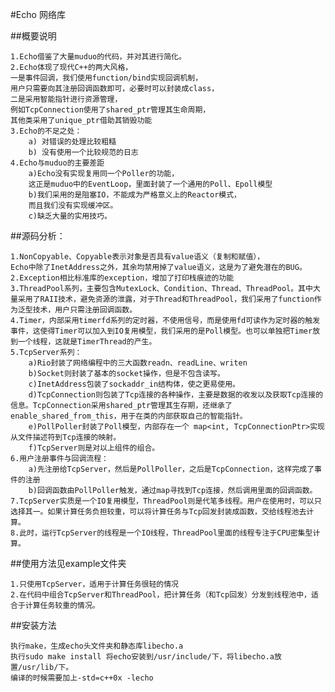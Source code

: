#Echo 网络库



##概要说明

    1.Echo借鉴了大量muduo的代码，并对其进行简化。
    2.Echo体现了现代C++的两大风格，  
    一是事件回调，我们使用function/bind实现回调机制，  
    用户只需要向其注册回调函数即可，必要时可以封装成class，  
    二是采用智能指针进行资源管理，  
    例如TcpConnection使用了shared_ptr管理其生命周期，  
    其他类采用了unique_ptr借助其销毁功能
    3.Echo的不足之处：
        a) 对错误的处理比较粗糙
        b) 没有使用一个比较规范的日志 
    4.Echo与muduo的主要差距
        a)Echo没有实现复用同一个Poller的功能，  
        这正是muduo中的EventLoop，里面封装了一个通用的Poll、Epoll模型
        b)我们采用的是阻塞IO，不能成为严格意义上的Reactor模式，  
        而且我们没有实现缓冲区。
        c)缺乏大量的实用技巧。


##源码分析：

    1.NonCopyable、Copyable表示对象是否具有value语义（复制和赋值），  
    Echo中除了InetAddress之外，其余均禁用掉了value语义，这是为了避免潜在的BUG。
    2.Exception相比标准库的exception，增加了打印栈痕迹的功能
    3.ThreadPool系列，主要包含MutexLock、Condition、Thread、ThreadPool。其中大量采用了RAII技术，避免资源的泄露，对于Thread和ThreadPool，我们采用了function作为泛型技术，用户只需注册回调函数。
    4.Timer，内部采用timerfd系列的定时器，不使用信号，而是使用fd可读作为定时器的触发事件，这使得Timer可以加入到IO复用模型，我们采用的是Poll模型。也可以单独把Timer放到一个线程，这就是TimerThread的产生。
    5.TcpServer系列：
        a)Rio封装了网络编程中的三大函数readn、readLine、writen
        b)Socket则封装了基本的socket操作，但是不包含读写。
        c)InetAddress包装了sockaddr_in结构体，使之更易使用。
        d)TcpConnection则包装了Tcp连接的各种操作，主要是数据的收发以及获取Tcp连接的信息。TcpConnection采用shared_ptr管理其生存期，还继承了enable_shared_from_this，用于在类的内部获取自己的智能指针。
        e)PollPoller封装了Poll模型，内部存在一个 map<int, TcpConnectionPtr>实现从文件描述符到Tcp连接的映射。
        f)TcpServer则是对以上组件的组合。
    6.用户注册事件与回调流程：
        a)先注册给TcpServer，然后是PollPoller，之后是TcpConnection，这样完成了事件的注册
        b)回调函数由PollPoller触发，通过map寻找到Tcp连接，然后调用里面的回调函数。
    7.TcpServer实质是一个IO复用模型，ThreadPool则是代笔多线程。用户在使用时，可以只选择其一。如果计算任务负担较重，可以将计算任务与Tcp回发封装成函数，交给线程池去计算。
    8.此时，运行TcpServer的线程是一个IO线程，ThreadPool里面的线程专注于CPU密集型计算。


##使用方法见example文件夹

    1.只使用TcpServer，适用于计算任务很轻的情况
    2.在代码中组合TcpServer和ThreadPool，把计算任务（和Tcp回发）分发到线程池中，适合于计算任务较重的情况。
    

##安装方法

    执行make，生成echo头文件夹和静态库libecho.a
    执行sudo make install 将echo安装到/usr/include/下，将libecho.a放置/usr/lib/下。
    编译的时候需要加上-std=c++0x -lecho

